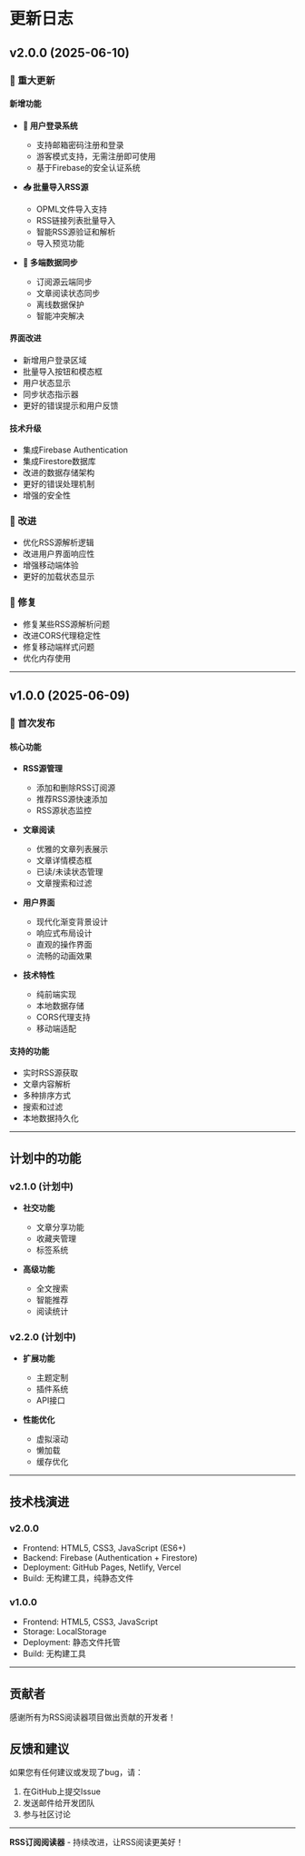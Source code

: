 # 更新日志

## v2.0.0 (2025-06-10)

### 🎉 重大更新

#### 新增功能
- **🔐 用户登录系统**
  - 支持邮箱密码注册和登录
  - 游客模式支持，无需注册即可使用
  - 基于Firebase的安全认证系统
  
- **📥 批量导入RSS源**
  - OPML文件导入支持
  - RSS链接列表批量导入
  - 智能RSS源验证和解析
  - 导入预览功能

- **🔄 多端数据同步**
  - 订阅源云端同步
  - 文章阅读状态同步
  - 离线数据保护
  - 智能冲突解决

#### 界面改进
- 新增用户登录区域
- 批量导入按钮和模态框
- 用户状态显示
- 同步状态指示器
- 更好的错误提示和用户反馈

#### 技术升级
- 集成Firebase Authentication
- 集成Firestore数据库
- 改进的数据存储架构
- 更好的错误处理机制
- 增强的安全性

### 🔧 改进
- 优化RSS源解析逻辑
- 改进用户界面响应性
- 增强移动端体验
- 更好的加载状态显示

### 🐛 修复
- 修复某些RSS源解析问题
- 改进CORS代理稳定性
- 修复移动端样式问题
- 优化内存使用

---

## v1.0.0 (2025-06-09)

### 🎉 首次发布

#### 核心功能
- **RSS源管理**
  - 添加和删除RSS订阅源
  - 推荐RSS源快速添加
  - RSS源状态监控

- **文章阅读**
  - 优雅的文章列表展示
  - 文章详情模态框
  - 已读/未读状态管理
  - 文章搜索和过滤

- **用户界面**
  - 现代化渐变背景设计
  - 响应式布局设计
  - 直观的操作界面
  - 流畅的动画效果

- **技术特性**
  - 纯前端实现
  - 本地数据存储
  - CORS代理支持
  - 移动端适配

#### 支持的功能
- 实时RSS源获取
- 文章内容解析
- 多种排序方式
- 搜索和过滤
- 本地数据持久化

---

## 计划中的功能

### v2.1.0 (计划中)
- **社交功能**
  - 文章分享功能
  - 收藏夹管理
  - 标签系统

- **高级功能**
  - 全文搜索
  - 智能推荐
  - 阅读统计

### v2.2.0 (计划中)
- **扩展功能**
  - 主题定制
  - 插件系统
  - API接口

- **性能优化**
  - 虚拟滚动
  - 懒加载
  - 缓存优化

---

## 技术栈演进

### v2.0.0
- Frontend: HTML5, CSS3, JavaScript (ES6+)
- Backend: Firebase (Authentication + Firestore)
- Deployment: GitHub Pages, Netlify, Vercel
- Build: 无构建工具，纯静态文件

### v1.0.0
- Frontend: HTML5, CSS3, JavaScript
- Storage: LocalStorage
- Deployment: 静态文件托管
- Build: 无构建工具

---

## 贡献者

感谢所有为RSS阅读器项目做出贡献的开发者！

## 反馈和建议

如果您有任何建议或发现了bug，请：
1. 在GitHub上提交Issue
2. 发送邮件给开发团队
3. 参与社区讨论

---

**RSS订阅阅读器** - 持续改进，让RSS阅读更美好！

